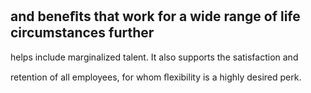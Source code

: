 ## and beneﬁts that work for a wide range of life circumstances further

helps include marginalized talent. It also supports the satisfaction and

retention of all employees, for whom ﬂexibility is a highly desired perk.
